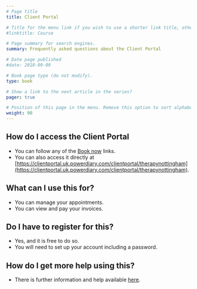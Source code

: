 ```yaml
---
# Page title
title: Client Portal

# Title for the menu link if you wish to use a shorter link title, otherwise remove this option.
#linktitle: Course

# Page summary for search engines.
summary: Frequently asked questions about the Client Portal

# Date page published
#date: 2018-09-09

# Book page type (do not modify).
type: book

# Show a link to the next article in the series?
pager: true

# Position of this page in the menu. Remove this option to sort alphabetically.
weight: 90
---
```


## How do I access the Client Portal
- You can follow any of the [Book now](https://clientportal.uk.powerdiary.com/clientportal/therapynottingham) links.
- You can also access it directly at [https://clientportal.uk.powerdiary.com/clientportal/therapynottingham](https://clientportal.uk.powerdiary.com/clientportal/therapynottingham).

## What can I use this for?
- You can manage your appointments.
- You can view and pay your invoices.

## Do I have to register for this?
- Yes, and it is free to do so.
- You will need to set up your account including a password.

## How do I get more help using this?
- There is further information and help available [here](https://support.powerdiary.com/article/376-client-portal-user-manual-for-clients).
